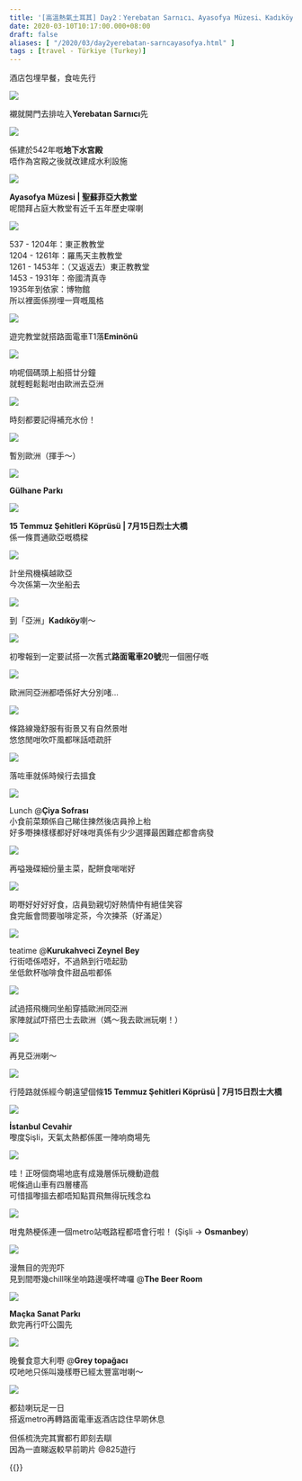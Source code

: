 ```yaml
---
title: '[高溫熱氣土耳其] Day2：Yerebatan Sarnıcı、Ayasofya Müzesi、Kadıköy (Çiya Sofrası) 、Şişli (The Beer Room、Grey topağacı)'
date: 2020-03-10T10:17:00.000+08:00
draft: false
aliases: [ "/2020/03/day2yerebatan-sarncayasofya.html" ]
tags : [travel - Türkiye (Turkey)]
---
```


酒店包埋早餐，食咗先行  

![](/images/turkey2z1.jpg)

襯就開門去排咗入**Yerebatan Sarnıcı**先  

![](/images/turkey2z2.jpg)

係建於542年嘅**地下水宮殿**  
唔作為宮殿之後就改建成水利設施  

![](/images/turkey2z3.jpg)

**Ayasofya Müzesi | 聖蘇菲亞大教堂**  
呢間拜占庭大教堂有近千五年歷史㗎喇  

![](/images/turkey2z4.jpg)

537 - 1204年：東正教教堂  
1204 - 1261年：羅馬天主教教堂  
1261 - 1453年：（又返返去）東正教教堂  
1453 - 1931年：帝國清真寺  
1935年到依家：博物館  
所以裡面係撈埋一齊嘅風格  

![](/images/turkey2z5.jpg)

遊完教堂就搭路面電車T1落**Eminönü**  

![](/images/turkey2z6.jpg)

响呢個碼頭上船搭廿分鐘  
就輕輕鬆鬆咁由歐洲去亞洲  

![](/images/turkey2z7.jpg)

時刻都要記得補充水份！  

![](/images/turkey2z8.jpg)

暫別歐洲（揮手～）  

![](/images/turkey2z9.jpg)

**Gülhane Parkı**  

![](/images/turkey2z10.jpg)

**15 Temmuz Şehitleri Köprüsü | 7月15日烈士大橋**  
係一條貫通歐亞嘅橋樑  

![](/images/turkey2z11.jpg)

計坐飛機橫越歐亞  
今次係第一次坐船去  

![](/images/turkey2z12.jpg)

到「亞洲」**Kadıköy**喇～  

![](/images/turkey2z13.jpg)

初嚟報到一定要試搭一次舊式**路面電車20號**兜一個圈仔嘅  

![](/images/turkey2z14.jpg)

歐洲同亞洲都唔係好大分別啫...  

![](/images/turkey2z15.jpg)

條路線幾舒服有街景又有自然景咁  
悠悠閒咁吹吓風都咪話唔疏肝  

![](/images/turkey2z16.jpg)

落咗車就係時候行去搵食  

![](/images/turkey2z17.jpg)

Lunch @**Çiya Sofrası**  
小食前菜類係自己睇住揀然後店員拎上枱  
好多嘢揀樣樣都好好味咁真係有少少選擇最困難症都會病發  

![](/images/turkey2z18.jpg)

再嗌幾碟細份量主菜，配餅食啱啱好  

![](/images/turkey2z19.jpg)

啲嘢好好好好食，店員勁親切好熱情仲有絕佳笑容  
食完飯會問要咖啡定茶，今次揀茶（好滿足）  

![](/images/turkey2z20.jpg)

teatime @**Kurukahveci Zeynel Bey**  
行街唔係唔好，不過熱到行唔起勁  
坐低飲杯咖啡食件甜品啦都係  

![](/images/turkey2z21.jpg)

試過搭飛機同坐船穿插歐洲同亞洲  
家陣就試吓搭巴士去歐洲（媽～我去歐洲玩喇！）  

![](/images/turkey2z22.jpg)

再見亞洲喇～  

![](/images/turkey2z23.jpg)

行陸路就係經今朝遠望個條**15 Temmuz Şehitleri Köprüsü | 7月15日烈士大橋**  

![](/images/turkey2z24.jpg)

**İstanbul Cevahir**  
嚟度Şişli，天氣太熱都係匿一陣响商場先  

![](/images/turkey2z25.jpg)

哇！正呀個商場地底有成幾層係玩機動遊戲  
呢條過山車有四層樓高  
可惜搵嚟搵去都唔知點買飛無得玩残念ね  

![](/images/turkey2z26.jpg)

咁鬼熱梗係連一個metro站嘅路程都唔會行啦！ (Şişli → **Osmanbey**)  

![](/images/turkey2z27.jpg)

漫無目的兜兜吓  
見到間嘢幾chill咪坐响路邊嘆杯啤囉 @**The Beer Room**  

![](/images/turkey2z28.jpg)

**Maçka Sanat Parkı**  
飲完再行吓公園先  

![](/images/turkey2z29.jpg)

晚餐食意大利嘢 @**Grey topağacı**  
哎吔吔只係叫幾樣嘢已經太豐富咁喇～  

![](/images/turkey2z30.jpg)

都攰喇玩足一日  
搭返metro再轉路面電車返酒店諗住早啲休息  
  
  
但係梳洗完其實都冇即刻去瞓  
因為一直睇返較早前啲片 @825遊行

{{<turkey>}}
